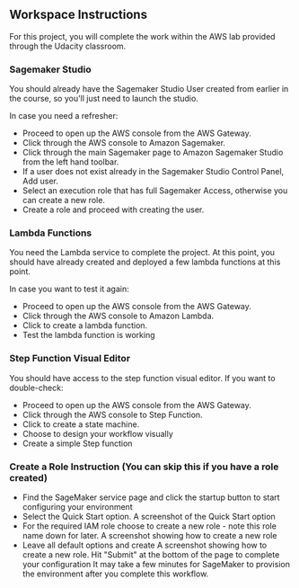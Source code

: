 ## Workspace Instructions
For this project, you will complete the work within the AWS lab provided through the Udacity classroom.

### Sagemaker Studio
You should already have the Sagemaker Studio User created from earlier in the course, so you'll just need to launch the studio.

In case you need a refresher:

- Proceed to open up the AWS console from the AWS Gateway.
- Click through the AWS console to Amazon Sagemaker.
- Click through the main Sagemaker page to Amazon Sagemaker Studio from the left hand toolbar.
- If a user does not exist already in the Sagemaker Studio Control Panel, Add user.
- Select an execution role that has full Sagemaker Access, otherwise you can create a new role.
- Create a role and proceed with creating the user.

### Lambda Functions
You need the Lambda service to complete the project. At this point, you should have already created and deployed a few lambda functions at this point.

In case you want to test it again:

- Proceed to open up the AWS console from the AWS Gateway.
- Click through the AWS console to Amazon Lambda.
- Click to create a lambda function.
- Test the lambda function is working

### Step Function Visual Editor
You should have access to the step function visual editor. If you want to double-check:

- Proceed to open up the AWS console from the AWS Gateway.
- Click through the AWS console to Step Function.
- Click to create a state machine.
- Choose to design your workflow visually
- Create a simple Step function

### Create a Role Instruction (You can skip this if you have a role created)
- Find the SageMaker service page and click the startup button to start configuring your environment
- Select the Quick Start option.
A screenshot of the Quick Start option
- For the required IAM role choose to create a new role - note this role name down for later.
A screenshot showing how to create a new role
- Leave all default options and create
A screenshot showing how to create a new role.
Hit "Submit" at the bottom of the page to complete your configuration
It may take a few minutes for SageMaker to provision the environment after you complete this workflow.